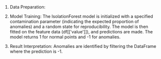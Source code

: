 1. Data Preparation:

2. Model Training: The IsolationForest model is initialized with a specified contamination parameter (indicating the expected proportion of anomalies) and a random state for    reproducibility.
   The model is then fitted on the feature data (df[['value']]), and predictions are made. The model returns 1 for normal points and -1 for anomalies.

3. Result Interpretation:
   Anomalies are identified by filtering the DataFrame where the prediction is -1.
